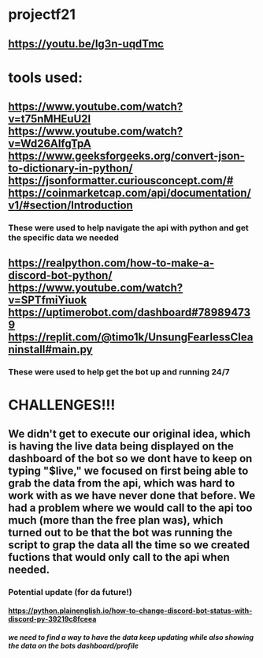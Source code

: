 # projectf21
## https://youtu.be/Ig3n-uqdTmc

# tools used:
## https://www.youtube.com/watch?v=t75nMHEuU2I https://www.youtube.com/watch?v=Wd26AIfgTpA https://www.geeksforgeeks.org/convert-json-to-dictionary-in-python/ https://jsonformatter.curiousconcept.com/# https://coinmarketcap.com/api/documentation/v1/#section/Introduction
### These were used to help navigate the api with python and get the specific data we needed
## https://realpython.com/how-to-make-a-discord-bot-python/ https://www.youtube.com/watch?v=SPTfmiYiuok https://uptimerobot.com/dashboard#789894739 https://replit.com/@timo1k/UnsungFearlessCleaninstall#main.py 
### These were used to help get the bot up and running 24/7


# CHALLENGES!!!
## We didn't get to execute our original idea, which is having the live data being displayed on the dashboard of the bot so we dont have to keep on typing "$live," we focused on first being able to grab the data from the api, which was hard to work with  as we have never done that before. We had a problem where we would call to the api too much (more than the free plan was), which turned out to be that the bot was running the script to grap the data all the time so we created fuctions that would only call to the api when needed.

### Potential update (for da future!)
#### https://python.plainenglish.io/how-to-change-discord-bot-status-with-discord-py-39219c8fceea
##### we need to find a way to have the data keep updating while also showing the data on the bots dashboard/profile

